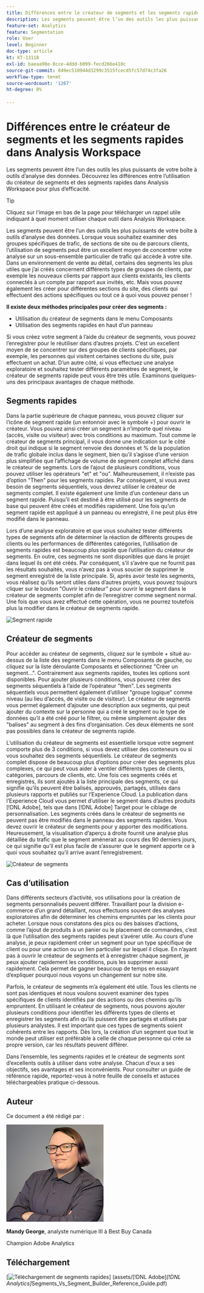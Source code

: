 ```yaml
---
title: Différences entre le créateur de segments et les segments rapides dans Analysis Workspace
description: Les segments peuvent être l’un des outils les plus puissants de votre boîte à outils d’analyse des données. Découvrez les différences entre l’utilisation du créateur de segments et des segments rapides dans Analysis Workspace pour plus d’efficacité.
feature-set: Analytics
feature: Segmentation
role: User
level: Beginner
doc-type: article
kt: KT-13118
exl-id: baeaa90e-8cce-4ddd-b099-fecd266e410c
source-git-commit: 849ec510944d3299c3515fcecd5fc57d74c3fa26
workflow-type: tm+mt
source-wordcount: '1267'
ht-degree: 0%

---
```


# Différences entre le créateur de segments et les segments rapides dans Analysis Workspace

Les segments peuvent être l’un des outils les plus puissants de votre boîte à outils d’analyse des données. Découvrez les différences entre l’utilisation du créateur de segments et des segments rapides dans Analysis Workspace pour plus d’efficacité.

>[!TIP]
>
> Cliquez sur l’image en bas de la page pour télécharger un rappel utile indiquant à quel moment utiliser chaque outil dans Analysis Workspace.

Les segments peuvent être l’un des outils les plus puissants de votre boîte à outils d’analyse des données. Lorsque vous souhaitez examiner des groupes spécifiques de trafic, de sections de site ou de parcours clients, l’utilisation de segments peut être un excellent moyen de concentrer votre analyse sur un sous-ensemble particulier de trafic qui accède à votre site. Dans un environnement de vente au détail, certains des segments les plus utiles que j’ai créés concernent différents types de groupes de clients, par exemple les nouveaux clients par rapport aux clients existants, les clients connectés à un compte par rapport aux invités, etc. Mais vous pouvez également les créer pour différentes sections du site, des clients qui effectuent des actions spécifiques ou tout ce à quoi vous pouvez penser !

**Il existe deux méthodes principales pour créer des segments :**

* Utilisation du créateur de segments dans le menu Composants
* Utilisation des segments rapides en haut d’un panneau

Si vous créez votre segment à l’aide du créateur de segments, vous pouvez l’enregistrer pour le réutiliser dans d’autres projets. C’est un excellent moyen de se concentrer sur des groupes de clients spécifiques, par exemple, les personnes qui visitent certaines sections du site, puis effectuent un achat. D’un autre côté, si vous effectuez une analyse exploratoire et souhaitez tester différents paramètres de segment, le créateur de segments rapide peut vous être très utile. Examinons quelques-uns des principaux avantages de chaque méthode.

## Segments rapides

Dans la partie supérieure de chaque panneau, vous pouvez cliquer sur l’icône de segment rapide (un entonnoir avec le symbole +) pour ouvrir le créateur. Vous pouvez ainsi créer un segment à n’importe quel niveau (accès, visite ou visiteur) avec trois conditions au maximum. Tout comme le créateur de segments principal, il vous donne une indication sur le côté droit qui indique si le segment renvoie des données et % de la population de trafic globale inclus dans le segment, bien qu’il s’agisse d’une version plus simplifiée que l’affichage de volume de segment complet affiché dans le créateur de segments. Lors de l’ajout de plusieurs conditions, vous pouvez utiliser les opérateurs &quot;et&quot; et &quot;ou&quot;. Malheureusement, il n’existe pas d’option &quot;Then&quot; pour les segments rapides. Par conséquent, si vous avez besoin de segments séquentiels, vous devrez utiliser le créateur de segments complet. Il existe également une limite d’un conteneur dans un segment rapide. Puisqu’il est destiné à être utilisé pour les segments de base qui peuvent être créés et modifiés rapidement. Une fois qu’un segment rapide est appliqué à un panneau ou enregistré, il ne peut plus être modifié dans le panneau.

Lors d’une analyse exploratoire et que vous souhaitez tester différents types de segments afin de déterminer la réaction de différents groupes de clients ou les performances de différentes catégories, l’utilisation de segments rapides est beaucoup plus rapide que l’utilisation du créateur de segments. En outre, ces segments ne sont disponibles que dans le projet dans lequel ils ont été créés. Par conséquent, s’il s’avère que ne fournit pas les résultats souhaités, vous n’avez pas à vous soucier de supprimer le segment enregistré de la liste principale. Si, après avoir testé les segments, vous réalisez qu’ils seront utiles dans d’autres projets, vous pouvez toujours cliquer sur le bouton &quot;Ouvrir le créateur&quot; pour ouvrir le segment dans le créateur de segments complet afin de l’enregistrer comme segment normal. Une fois que vous avez effectué cette opération, vous ne pourrez toutefois plus la modifier dans le créateur de segments rapide.

![Segment rapide](assets/quick-segement.png)

## Créateur de segments

Pour accéder au créateur de segments, cliquez sur le symbole + situé au-dessus de la liste des segments dans le menu Composants de gauche, ou cliquez sur la liste déroulante Composants et sélectionnez &quot;Créer un segment...&quot;. Contrairement aux segments rapides, toutes les options sont disponibles. Pour ajouter plusieurs conditions, vous pouvez créer des segments séquentiels à l’aide de l’opérateur &quot;then&quot;. Les segments séquentiels vous permettent également d’utiliser &quot;groupe logique&quot; comme niveau (au lieu d’accès, de visite ou de visiteur). Le créateur de segments vous permet également d’ajouter une description aux segments, qui peut ajouter du contexte sur la personne qui a créé le segment ou le type de données qu’il a été créé pour le filtrer, ou même simplement ajouter des &quot;balises&quot; au segment à des fins d’organisation. Ces deux éléments ne sont pas possibles dans le créateur de segments rapide.

L’utilisation du créateur de segments est essentielle lorsque votre segment comporte plus de 3 conditions, si vous devez utiliser des conteneurs ou si vous souhaitez des segments séquentiels. Le créateur de segments complet dispose de beaucoup plus d’options pour créer des segments plus complexes, ce qui peut vous aider à ventiler différents types de clients, catégories, parcours de clients, etc. Une fois ces segments créés et enregistrés, ils sont ajoutés à la liste principale des segments, ce qui signifie qu’ils peuvent être balisés, approuvés, partagés, utilisés dans plusieurs rapports et publiés sur l’Experience Cloud. La publication dans l’Experience Cloud vous permet d’utiliser le segment dans d’autres produits [!DNL Adobe], tels que dans [!DNL Adobe] Target pour le ciblage de personnalisation. Les segments créés dans le créateur de segments ne peuvent pas être modifiés dans le panneau des segments rapides. Vous devez ouvrir le créateur de segments pour y apporter des modifications. Heureusement, la visualisation d’aperçu à droite fournit une analyse plus détaillée du trafic que le segment amènerait au cours des 90 derniers jours, ce qui signifie qu’il est plus facile de s’assurer que le segment apporte ce à quoi vous souhaitez qu’il arrive avant l’enregistrement.

![Créateur de segments](assets/segment-builder-quick.png)

## Cas d’utilisation

Dans différents secteurs d’activité, vos utilisations pour la création de segments personnalisés peuvent différer. Travaillant pour la division e-commerce d’un grand détaillant, nous effectuons souvent des analyses exploratoires afin de déterminer les chemins empruntés par les clients pour acheter. Lorsque nous constatons des pics ou des baisses d’actions, comme l’ajout de produits à un panier ou le placement de commandes, c’est là que l’utilisation des segments rapides peut s’avérer utile. Au cours d’une analyse, je peux rapidement créer un segment pour un type spécifique de client ou pour une action ou un lien particulier sur lequel il clique. En n’ayant pas à ouvrir le créateur de segments et à enregistrer chaque segment, je peux ajouter rapidement les conditions, puis les supprimer aussi rapidement. Cela permet de gagner beaucoup de temps en essayant d’expliquer pourquoi nous voyons un changement sur notre site.

Parfois, le créateur de segments m’a également été utile. Tous les clients ne sont pas identiques et nous voulons souvent examiner des types spécifiques de clients identifiés par des actions ou des chemins qu’ils empruntent. En utilisant le créateur de segments, nous pouvons ajouter plusieurs conditions pour identifier les différents types de clients et enregistrer les segments afin qu’ils puissent être partagés et utilisés par plusieurs analystes. Il est important que ces types de segments soient cohérents entre les rapports. Dès lors, la création d’un segment que tout le monde peut utiliser est préférable à celle de chaque personne qui crée sa propre version, car les résultats peuvent différer.

Dans l’ensemble, les segments rapides et le créateur de segments sont d’excellents outils à utiliser dans votre analyse. Chacun d&#39;eux a ses objectifs, ses avantages et ses inconvénients. Pour consulter un guide de référence rapide, reportez-vous à notre feuille de conseils et astuces téléchargeables pratique ci-dessous.

## Auteur

Ce document a été rédigé par :

![Mandy George](assets/mandy-george-2.png)

**Mandy George**, analyste numérique III à Best Buy Canada

Champion Adobe Analytics

## Téléchargement

[![ Téléchargement de segments rapides ](assets/quick-segments-download-small.jpg)] (assets/[!DNL Adobe]_[!DNL Analytics]_&#x200B;Segments_Vs_Segment_Builder_Reference_Guide.pdf)
